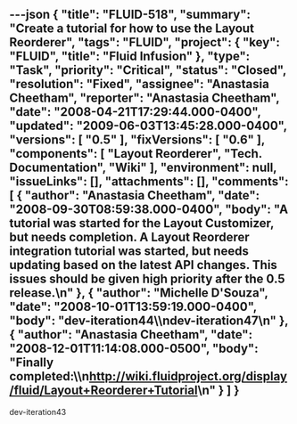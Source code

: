 ---json
{
  "title": "FLUID-518",
  "summary": "Create a tutorial for how to use the Layout Reorderer",
  "tags": "FLUID",
  "project": {
    "key": "FLUID",
    "title": "Fluid Infusion"
  },
  "type": "Task",
  "priority": "Critical",
  "status": "Closed",
  "resolution": "Fixed",
  "assignee": "Anastasia Cheetham",
  "reporter": "Anastasia Cheetham",
  "date": "2008-04-21T17:29:44.000-0400",
  "updated": "2009-06-03T13:45:28.000-0400",
  "versions": [
    "0.5"
  ],
  "fixVersions": [
    "0.6"
  ],
  "components": [
    "Layout Reorderer",
    "Tech. Documentation",
    "Wiki"
  ],
  "environment": null,
  "issueLinks": [],
  "attachments": [],
  "comments": [
    {
      "author": "Anastasia Cheetham",
      "date": "2008-09-30T08:59:38.000-0400",
      "body": "A tutorial was started for the Layout Customizer, but needs completion. A Layout Reorderer integration tutorial was started, but needs updating based on the latest API changes. This issues should be given high priority after the 0.5 release.\n"
    },
    {
      "author": "Michelle D'Souza",
      "date": "2008-10-01T13:59:19.000-0400",
      "body": "dev-iteration44\\\ndev-iteration47\n"
    },
    {
      "author": "Anastasia Cheetham",
      "date": "2008-12-01T11:14:08.000-0500",
      "body": "Finally completed:\\\n<http://wiki.fluidproject.org/display/fluid/Layout+Reorderer+Tutorial>\n"
    }
  ]
}
---
dev-iteration43

        